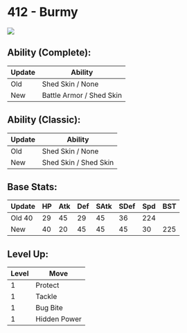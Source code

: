 # 412 - Burmy
![][412]

## Ability (Complete):

Update | Ability
---    | ---
Old    | Shed Skin / None
New    | Battle Armor / Shed Skin

## Ability (Classic):

Update | Ability
---    | ---
Old    | Shed Skin / None
New    | Shed Skin / Shed Skin

## Base Stats:

Update | HP | Atk | Def | SAtk | SDef | Spd | BST
---    | ---| --- | --- | ---  | ---  | --- | ---
Old     40 |  29 |  45 |  29  |  45  |  36  |  224
New    | 40 |  20 |  45 |  45  |  45  |  30  |  225

## Level Up:

Level | Move
---   | ---
  1   | Protect
  1   | Tackle
  1   | Bug Bite
  1   | Hidden Power



[412]: /img/pokemon/412.png
